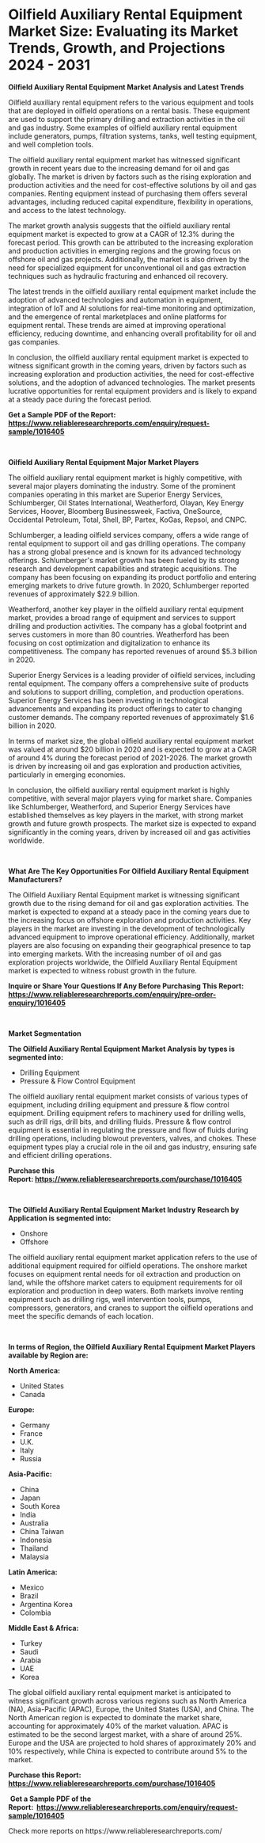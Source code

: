 <p><h1>Oilfield Auxiliary Rental Equipment Market Size: Evaluating its Market Trends, Growth, and Projections 2024 - 2031</h1></p><p><strong>Oilfield Auxiliary Rental Equipment Market Analysis and Latest Trends</strong></p>
<p><p>Oilfield auxiliary rental equipment refers to the various equipment and tools that are deployed in oilfield operations on a rental basis. These equipment are used to support the primary drilling and extraction activities in the oil and gas industry. Some examples of oilfield auxiliary rental equipment include generators, pumps, filtration systems, tanks, well testing equipment, and well completion tools.</p><p>The oilfield auxiliary rental equipment market has witnessed significant growth in recent years due to the increasing demand for oil and gas globally. The market is driven by factors such as the rising exploration and production activities and the need for cost-effective solutions by oil and gas companies. Renting equipment instead of purchasing them offers several advantages, including reduced capital expenditure, flexibility in operations, and access to the latest technology.</p><p>The market growth analysis suggests that the oilfield auxiliary rental equipment market is expected to grow at a CAGR of 12.3% during the forecast period. This growth can be attributed to the increasing exploration and production activities in emerging regions and the growing focus on offshore oil and gas projects. Additionally, the market is also driven by the need for specialized equipment for unconventional oil and gas extraction techniques such as hydraulic fracturing and enhanced oil recovery.</p><p>The latest trends in the oilfield auxiliary rental equipment market include the adoption of advanced technologies and automation in equipment, integration of IoT and AI solutions for real-time monitoring and optimization, and the emergence of rental marketplaces and online platforms for equipment rental. These trends are aimed at improving operational efficiency, reducing downtime, and enhancing overall profitability for oil and gas companies.</p><p>In conclusion, the oilfield auxiliary rental equipment market is expected to witness significant growth in the coming years, driven by factors such as increasing exploration and production activities, the need for cost-effective solutions, and the adoption of advanced technologies. The market presents lucrative opportunities for rental equipment providers and is likely to expand at a steady pace during the forecast period.</p></p>
<p><strong>Get a Sample PDF of the Report:&nbsp; <a href="https://www.reliableresearchreports.com/enquiry/request-sample/1016405">https://www.reliableresearchreports.com/enquiry/request-sample/1016405</a></strong></p>
<p>&nbsp;</p>
<p><strong>Oilfield Auxiliary Rental Equipment Major Market Players</strong></p>
<p><p>The oilfield auxiliary rental equipment market is highly competitive, with several major players dominating the industry. Some of the prominent companies operating in this market are Superior Energy Services, Schlumberger, Oil States International, Weatherford, Olayan, Key Energy Services, Hoover, Bloomberg Businessweek, Factiva, OneSource, Occidental Petroleum, Total, Shell, BP, Partex, KoGas, Repsol, and CNPC.</p><p>Schlumberger, a leading oilfield services company, offers a wide range of rental equipment to support oil and gas drilling operations. The company has a strong global presence and is known for its advanced technology offerings. Schlumberger's market growth has been fueled by its strong research and development capabilities and strategic acquisitions. The company has been focusing on expanding its product portfolio and entering emerging markets to drive future growth. In 2020, Schlumberger reported revenues of approximately $22.9 billion.</p><p>Weatherford, another key player in the oilfield auxiliary rental equipment market, provides a broad range of equipment and services to support drilling and production activities. The company has a global footprint and serves customers in more than 80 countries. Weatherford has been focusing on cost optimization and digitalization to enhance its competitiveness. The company has reported revenues of around $5.3 billion in 2020.</p><p>Superior Energy Services is a leading provider of oilfield services, including rental equipment. The company offers a comprehensive suite of products and solutions to support drilling, completion, and production operations. Superior Energy Services has been investing in technological advancements and expanding its product offerings to cater to changing customer demands. The company reported revenues of approximately $1.6 billion in 2020.</p><p>In terms of market size, the global oilfield auxiliary rental equipment market was valued at around $20 billion in 2020 and is expected to grow at a CAGR of around 4% during the forecast period of 2021-2026. The market growth is driven by increasing oil and gas exploration and production activities, particularly in emerging economies.</p><p>In conclusion, the oilfield auxiliary rental equipment market is highly competitive, with several major players vying for market share. Companies like Schlumberger, Weatherford, and Superior Energy Services have established themselves as key players in the market, with strong market growth and future growth prospects. The market size is expected to expand significantly in the coming years, driven by increased oil and gas activities worldwide.</p></p>
<p>&nbsp;</p>
<p><strong>What Are The Key Opportunities For Oilfield Auxiliary Rental Equipment Manufacturers?</strong></p>
<p><p>The Oilfield Auxiliary Rental Equipment market is witnessing significant growth due to the rising demand for oil and gas exploration activities. The market is expected to expand at a steady pace in the coming years due to the increasing focus on offshore exploration and production activities. Key players in the market are investing in the development of technologically advanced equipment to improve operational efficiency. Additionally, market players are also focusing on expanding their geographical presence to tap into emerging markets. With the increasing number of oil and gas exploration projects worldwide, the Oilfield Auxiliary Rental Equipment market is expected to witness robust growth in the future.</p></p>
<p><strong>Inquire or Share Your Questions If Any Before Purchasing This Report: <a href="https://www.reliableresearchreports.com/enquiry/pre-order-enquiry/1016405">https://www.reliableresearchreports.com/enquiry/pre-order-enquiry/1016405</a></strong></p>
<p>&nbsp;</p>
<p><strong>Market Segmentation</strong></p>
<p><strong>The Oilfield Auxiliary Rental Equipment Market Analysis by types is segmented into:</strong></p>
<p><ul><li>Drilling Equipment</li><li>Pressure & Flow Control Equipment</li></ul></p>
<p><p>The oilfield auxiliary rental equipment market consists of various types of equipment, including drilling equipment and pressure & flow control equipment. Drilling equipment refers to machinery used for drilling wells, such as drill rigs, drill bits, and drilling fluids. Pressure & flow control equipment is essential in regulating the pressure and flow of fluids during drilling operations, including blowout preventers, valves, and chokes. These equipment types play a crucial role in the oil and gas industry, ensuring safe and efficient drilling operations.</p></p>
<p><strong>Purchase this Report:&nbsp;<a href="https://www.reliableresearchreports.com/purchase/1016405">https://www.reliableresearchreports.com/purchase/1016405</a></strong></p>
<p>&nbsp;</p>
<p><strong>The Oilfield Auxiliary Rental Equipment Market Industry Research by Application is segmented into:</strong></p>
<p><ul><li>Onshore</li><li>Offshore</li></ul></p>
<p><p>The oilfield auxiliary rental equipment market application refers to the use of additional equipment required for oilfield operations. The onshore market focuses on equipment rental needs for oil extraction and production on land, while the offshore market caters to equipment requirements for oil exploration and production in deep waters. Both markets involve renting equipment such as drilling rigs, well intervention tools, pumps, compressors, generators, and cranes to support the oilfield operations and meet the specific demands of each location.</p></p>
<p>&nbsp;</p>
<p><strong>In terms of Region, the Oilfield Auxiliary Rental Equipment Market Players available by Region are:</strong></p>
<p>
    <p> <strong> North America: </strong>
        <ul>
            <li>United States</li>
            <li>Canada</li>
        </ul>
        </p> 
    <p> <strong> Europe: </strong>
        <ul>
            <li>Germany</li>
            <li>France</li>
            <li>U.K.</li>
            <li>Italy</li>
            <li>Russia</li>
        </ul>
        </p> 
    <p> <strong> Asia-Pacific: </strong>
        <ul>
            <li>China</li>
            <li>Japan</li>
            <li>South Korea</li>
            <li>India</li>
            <li>Australia</li>
            <li>China Taiwan</li>
            <li>Indonesia</li>
            <li>Thailand</li>
            <li>Malaysia</li>
        </ul>
        </p> 
    <p> <strong> Latin America: </strong>
        <ul>
            <li>Mexico</li>
            <li>Brazil</li>
            <li>Argentina Korea</li>
            <li>Colombia</li>
        </ul>
        </p> 
    <p> <strong> Middle East & Africa: </strong>
        <ul>
            <li>Turkey</li>
            <li>Saudi</li>
            <li>Arabia</li>
            <li>UAE</li>
            <li>Korea</li>
        </ul>
    </p>
    </p>
<p><p>The global oilfield auxiliary rental equipment market is anticipated to witness significant growth across various regions such as North America (NA), Asia-Pacific (APAC), Europe, the United States (USA), and China. The North American region is expected to dominate the market share, accounting for approximately 40% of the market valuation. APAC is estimated to be the second largest market, with a share of around 25%. Europe and the USA are projected to hold shares of approximately 20% and 10% respectively, while China is expected to contribute around 5% to the market.</p></p>
<p><strong>Purchase this Report: <a href="https://www.reliableresearchreports.com/purchase/1016405">https://www.reliableresearchreports.com/purchase/1016405</a></strong></p>
<p>&nbsp;<strong>Get a Sample PDF of the Report:&nbsp;&nbsp;<a href="https://www.reliableresearchreports.com/enquiry/request-sample/1016405">https://www.reliableresearchreports.com/enquiry/request-sample/1016405</a></strong></p>
<p><strong></strong></p>
<p>Check more reports on https://www.reliableresearchreports.com/</p>